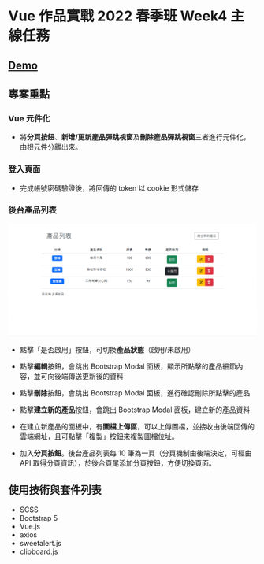 # Vue 作品實戰 2022 春季班 Week4 主線任務

## [Demo](https://sylvia-h.github.io/Hex_Vue_week4/)

## 專案重點

### Vue 元件化

* 將**分頁按鈕**、**新增/更新產品彈跳視窗**及**刪除產品彈跳視窗**三者進行元件化，由根元件分離出來。

### 登入頁面

* 完成帳號密碼驗證後，將回傳的 token 以 cookie 形式儲存

### 後台產品列表

![image](./app/assets/images/vue_week3.gif)

* 點擊「是否啟用」按鈕，可切換**產品狀態**（啟用/未啟用）

* 點擊**編輯**按鈕，會跳出 Bootstrap Modal 面板，顯示所點擊的產品細節內容，並可向後端傳送更新後的資料

* 點擊**刪除**按鈕，會跳出 Bootstrap Modal 面板，進行確認刪除所點擊的產品

* 點擊**建立新的產品**按鈕，會跳出 Bootstrap Modal 面板，建立新的產品資料

* 在建立新產品的面板中，有**圖檔上傳區**，可以上傳圖檔，並接收由後端回傳的雲端網址，且可點擊「複製」按鈕來複製圖檔位址。

* 加入**分頁按鈕**。後台產品列表每 10 筆為一頁（分頁機制由後端決定，可經由 API 取得分頁資訊），於後台頁尾添加分頁按鈕，方便切換頁面。

## 使用技術與套件列表

* SCSS
* Bootstrap 5
* Vue.js
* axios
* sweetalert.js
* clipboard.js
